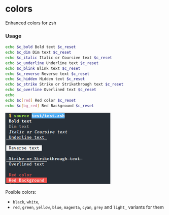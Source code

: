 # colors
Enhanced colors for zsh

### Usage

```bash
echo $c_bold Bold text $c_reset
echo $c_dim Dim text $c_reset
echo $c_italic Italic or Coursive text $c_reset
echo $c_underline Underline text $c_reset
echo $c_blink Blink text $c_reset
echo $c_reverse Reverse text $c_reset
echo $c_hidden Hidden text $c_reset
echo $c_strike Strike or Strikethrough text $c_reset
echo $c_overline Overlined text $c_reset
echo
echo $c[red] Red color $c_reset
echo $c[bg_red] Red Background $c_reset
```
![Screenshot](./screenshot.png)

Posible colors: 

* `black`, `white`,
* `red`, `green`, `yellow`, `blue`, `magenta`, `cyan`, `grey` and `light_` variants for them


